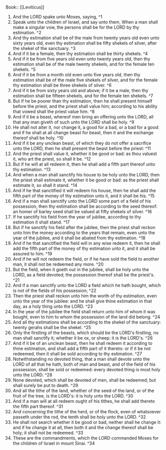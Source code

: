  Book:: [[Leviticus]]
 1. And the LORD spake unto Moses, saying, ^1
 2. Speak unto the children of Israel, and say unto them, When a man shall make a singular vow, the persons shall be for the LORD by thy estimation. ^2
 3. And thy estimation shall be of the male from twenty years old even unto sixty years old, even thy estimation shall be fifty shekels of silver, after the shekel of the sanctuary. ^3
 4. And if it be a female, then thy estimation shall be thirty shekels. ^4
 5. And if it be from five years old even unto twenty years old, then thy estimation shall be of the male twenty shekels, and for the female ten shekels. ^5
 6. And if it be from a month old even unto five years old, then thy estimation shall be of the male five shekels of silver, and for the female thy estimation shall be three shekels of silver. ^6
 7. And if it be from sixty years old and above; if it be a male, then thy estimation shall be fifteen shekels, and for the female ten shekels. ^7
 8. But if he be poorer than thy estimation, then he shall present himself before the priest, and the priest shall value him; according to his ability that vowed shall the priest value him. ^8
 9. And if it be a beast, whereof men bring an offering unto the LORD, all that any man giveth of such unto the LORD shall be holy. ^9
 10. He shall not alter it, nor change it, a good for a bad, or a bad for a good: and if he shall at all change beast for beast, then it and the exchange thereof shall be holy. ^10
 11. And if it be any unclean beast, of which they do not offer a sacrifice unto the LORD, then he shall present the beast before the priest: ^11
 12. And the priest shall value it, whether it be good or bad: as thou valuest it, who art the priest, so shall it be. ^12
 13. But if he will at all redeem it, then he shall add a fifth part thereof unto thy estimation. ^13
 14. And when a man shall sanctify his house to be holy unto the LORD, then the priest shall estimate it, whether it be good or bad: as the priest shall estimate it, so shall it stand. ^14
 15. And if he that sanctified it will redeem his house, then he shall add the fifth part of the money of thy estimation unto it, and it shall be his. ^15
 16. And if a man shall sanctify unto the LORD some part of a field of his possession, then thy estimation shall be according to the seed thereof: an homer of barley seed shall be valued at fifty shekels of silver. ^16
 17. If he sanctify his field from the year of jubilee, according to thy estimation it shall stand. ^17
 18. But if he sanctify his field after the jubilee, then the priest shall reckon unto him the money according to the years that remain, even unto the year of the jubilee, and it shall be abated from thy estimation. ^18
 19. And if he that sanctified the field will in any wise redeem it, then he shall add the fifth part of the money of thy estimation unto it, and it shall be assured to him. ^19
 20. And if he will not redeem the field, or if he have sold the field to another man, it shall not be redeemed any more. ^20
 21. But the field, when it goeth out in the jubilee, shall be holy unto the LORD, as a field devoted; the possession thereof shall be the priest's. ^21
 22. And if a man sanctify unto the LORD a field which he hath bought, which is not of the fields of his possession; ^22
 23. Then the priest shall reckon unto him the worth of thy estimation, even unto the year of the jubilee: and he shall give thine estimation in that day, as a holy thing unto the LORD. ^23
 24. In the year of the jubilee the field shall return unto him of whom it was bought, even to him to whom the possession of the land did belong. ^24
 25. And all thy estimations shall be according to the shekel of the sanctuary: twenty gerahs shall be the shekel. ^25
 26. Only the firstling of the beasts, which should be the LORD's firstling, no man shall sanctify it; whether it be ox, or sheep: it is the LORD's. ^26
 27. And if it be of an unclean beast, then he shall redeem it according to thine estimation, and shall add a fifth part of it thereto: or if it be not redeemed, then it shall be sold according to thy estimation. ^27
 28. Notwithstanding no devoted thing, that a man shall devote unto the LORD of all that he hath, both of man and beast, and of the field of his possession, shall be sold or redeemed: every devoted thing is most holy unto the LORD. ^28
 29. None devoted, which shall be devoted of men, shall be redeemed; but shall surely be put to death. ^29
 30. And all the tithe of the land, whether of the seed of the land, or of the fruit of the tree, is the LORD's: it is holy unto the LORD. ^30
 31. And if a man will at all redeem ought of his tithes, he shall add thereto the fifth part thereof. ^31
 32. And concerning the tithe of the herd, or of the flock, even of whatsoever passeth under the rod, the tenth shall be holy unto the LORD. ^32
 33. He shall not search whether it be good or bad, neither shall he change it: and if he change it at all, then both it and the change thereof shall be holy; it shall not be redeemed. ^33
 34. These are the commandments, which the LORD commanded Moses for the children of Israel in mount Sinai. ^34
